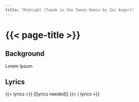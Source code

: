 ```yaml
---
title: "Midnight [Tweak in the Tween Remix by Zac Anger]"
---
```

# {{< page-title >}}

## Background
Lorem Ipsum

## Lyrics
{{< lyrics >}}
[[lyrics needed]]
{{< / lyrics >}}
